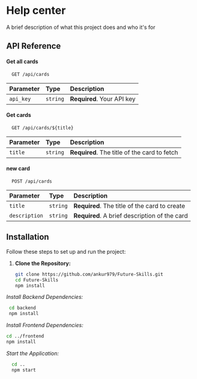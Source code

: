 
# Help center

A brief description of what this project does and who it's for


## API Reference

#### Get all cards

```http
  GET /api/cards
```

| Parameter | Type     | Description                |
| :-------- | :------- | :------------------------- |
| `api_key` | `string` | **Required**. Your API key |

#### Get cards

```http
  GET /api/cards/${title}
```

| Parameter | Type     | Description                       |
| :-------- | :------- | :-------------------------------- |
| `title`      | `string` | **Required**. The title of the card to fetch |

#### new card

```http
  POST /api/cards
```

| Parameter | Type     | Description                       |
| :-------- | :------- | :-------------------------------- |
| `title`      | `string` | **Required**. The title of the card to create |
| `description`      | `string` | **Required**. A brief description of the card |


## Installation

Follow these steps to set up and run the project:

1. **Clone the Repository:**

   ```bash
   git clone https://github.com/ankur979/Future-Skills.git
   cd Future-Skills
   npm install

*Install Backend Dependencies:*
  ```bash
   cd backend
   npm install
   ```

*Install Frontend Dependencies:*
  ```bash
  cd ../frontend
  npm install
 ```

*Start the Application:*
 ```bash
   cd ..
   npm start
   ```



